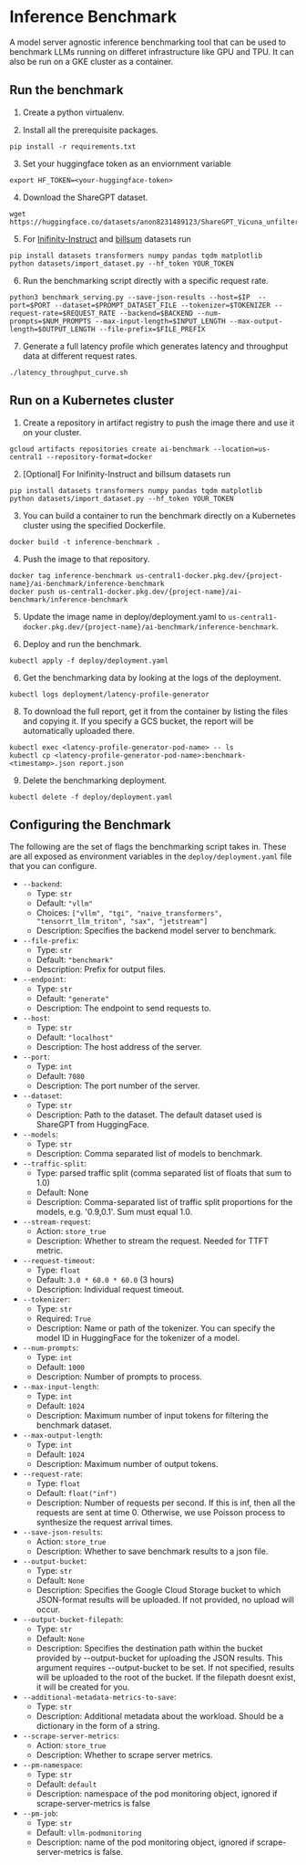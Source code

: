 # Inference Benchmark

A model server agnostic inference benchmarking tool that can be used to
benchmark LLMs running on differet infrastructure like GPU and TPU. It can also
be run on a GKE cluster as a container.

## Run the benchmark

1. Create a python virtualenv.

2. Install all the prerequisite packages.

```
pip install -r requirements.txt
```

3. Set your huggingface token as an enviornment variable

```
export HF_TOKEN=<your-huggingface-token>
```

4. Download the ShareGPT dataset.

```
wget https://huggingface.co/datasets/anon8231489123/ShareGPT_Vicuna_unfiltered/resolve/main/ShareGPT_V3_unfiltered_cleaned_split.json
```

5. For [Inifinity-Instruct](https://huggingface.co/datasets/BAAI/Infinity-Instruct) and [billsum](https://huggingface.co/datasets/FiscalNote/billsum) datasets run

```
pip install datasets transformers numpy pandas tqdm matplotlib
python datasets/import_dataset.py --hf_token YOUR_TOKEN
```

6. Run the benchmarking script directly with a specific request rate.

```
python3 benchmark_serving.py --save-json-results --host=$IP  --port=$PORT --dataset=$PROMPT_DATASET_FILE --tokenizer=$TOKENIZER --request-rate=$REQUEST_RATE --backend=$BACKEND --num-prompts=$NUM_PROMPTS --max-input-length=$INPUT_LENGTH --max-output-length=$OUTPUT_LENGTH --file-prefix=$FILE_PREFIX
```

7. Generate a full latency profile which generates latency and throughput data
   at different request rates.

```
./latency_throughput_curve.sh
```

## Run on a Kubernetes cluster

1. Create a repository in artifact registry to push the image there and use it on your cluster.

```
gcloud artifacts repositories create ai-benchmark --location=us-central1 --repository-format=docker
```

2. [Optional] For Inifinity-Instruct and billsum datasets run

```
pip install datasets transformers numpy pandas tqdm matplotlib
python datasets/import_dataset.py --hf_token YOUR_TOKEN
```

3. You can build a container to run the benchmark directly on a Kubernetes cluster
using the specified Dockerfile.

```
docker build -t inference-benchmark .
```

4. Push the image to that repository.

```
docker tag inference-benchmark us-central1-docker.pkg.dev/{project-name}/ai-benchmark/inference-benchmark
docker push us-central1-docker.pkg.dev/{project-name}/ai-benchmark/inference-benchmark
```

5. Update the image name in deploy/deployment.yaml to `us-central1-docker.pkg.dev/{project-name}/ai-benchmark/inference-benchmark`.

6. Deploy and run the benchmark.

```
kubectl apply -f deploy/deployment.yaml
```

6. Get the benchmarking data by looking at the logs of the deployment.

```
kubectl logs deployment/latency-profile-generator
```

8. To download the full report, get it from the container by listing the files and copying it. 
If you specify a GCS bucket, the report will be automatically uploaded there.

```
kubectl exec <latency-profile-generator-pod-name> -- ls
kubectl cp <latency-profile-generator-pod-name>:benchmark-<timestamp>.json report.json
```

9. Delete the benchmarking deployment.

```
kubectl delete -f deploy/deployment.yaml
```

## Configuring the Benchmark

The following are the set of flags the benchmarking script takes in. These are all exposed as environment variables in the `deploy/deployment.yaml` file that you can configure.

* `--backend`:
    * Type: `str`
    * Default: `"vllm"`
    * Choices: `["vllm", "tgi", "naive_transformers", "tensorrt_llm_triton", "sax", "jetstream"]`
    * Description: Specifies the backend model server to benchmark.
* `--file-prefix`:
    * Type: `str`
    * Default: `"benchmark"`
    * Description: Prefix for output files.
* `--endpoint`:
    * Type: `str`
    * Default: `"generate"`
    * Description: The endpoint to send requests to.
* `--host`:
    * Type: `str`
    * Default: `"localhost"`
    * Description: The host address of the server.
* `--port`:
    * Type: `int`
    * Default: `7080`
    * Description: The port number of the server.
* `--dataset`:
    * Type: `str`
    * Description: Path to the dataset. The default dataset used is ShareGPT from HuggingFace.
* `--models`:
    * Type: `str`
    * Description: Comma separated list of models to benchmark.
* `--traffic-split`:
    * Type: parsed traffic split (comma separated list of floats that sum to 1.0)
    * Default: None
    * Description: Comma-separated list of traffic split proportions for the models, e.g. '0.9,0.1'. Sum must equal 1.0.
* `--stream-request`:
    * Action: `store_true`
    * Description: Whether to stream the request. Needed for TTFT metric.
* `--request-timeout`:
    * Type: `float`
    * Default: `3.0 * 60.0 * 60.0` (3 hours)
    * Description: Individual request timeout.
* `--tokenizer`:
    * Type: `str`
    * Required: `True`
    * Description: Name or path of the tokenizer. You can specify the model ID in HuggingFace for the tokenizer of a model.
* `--num-prompts`:
    * Type: `int`
    * Default: `1000`
    * Description: Number of prompts to process.
* `--max-input-length`:
    * Type: `int`
    * Default: `1024`
    * Description: Maximum number of input tokens for filtering the benchmark dataset.
* `--max-output-length`:
    * Type: `int`
    * Default: `1024`
    * Description: Maximum number of output tokens.
* `--request-rate`:
    * Type: `float`
    * Default: `float("inf")`
    * Description: Number of requests per second. If this is inf, then all the requests are sent at time 0. Otherwise, we use Poisson process to synthesize the request arrival times.
* `--save-json-results`:
    * Action: `store_true`
    * Description: Whether to save benchmark results to a json file.
* `--output-bucket`:
    * Type: `str`
    * Default: `None`
    * Description: Specifies the Google Cloud Storage bucket to which JSON-format results will be uploaded. If not provided, no upload will occur.
* `--output-bucket-filepath`:
    * Type: `str`
    * Default: `None`
    * Description: Specifies the destination path within the bucket provided by --output-bucket for uploading the JSON results. This argument requires --output-bucket to be set. If not specified, results will be uploaded to the root of the bucket. If the filepath doesnt exist, it will be created for you.
* `--additional-metadata-metrics-to-save`:
    * Type: `str`
    * Description: Additional metadata about the workload. Should be a dictionary in the form of a string.
* `--scrape-server-metrics`:
    * Action: `store_true`
    * Description: Whether to scrape server metrics.
* `--pm-namespace`:
    * Type: `str`
    * Default: `default`
    * Description: namespace of the pod monitoring object, ignored if scrape-server-metrics is false
* `--pm-job`:
    * Type: `str`
    * Default: `vllm-podmonitoring`
    * Description: name of the pod monitoring object, ignored if scrape-server-metrics is false.